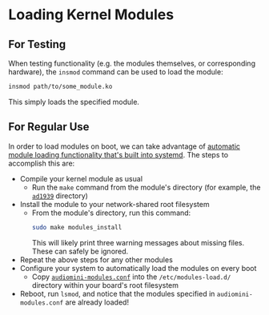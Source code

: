 # Loading Kernel Modules

## For Testing

When testing functionality (e.g. the modules themselves, or corresponding hardware), the `insmod` command can be used to load the module:
```sh
insmod path/to/some_module.ko
```

This simply loads the specified module.


## For Regular Use

In order to load modules on boot, we can take advantage of [automatic module loading functionality that's built into systemd](https://www.freedesktop.org/software/systemd/man/latest/modules-load.d.html).
The steps to accomplish this are:

- Compile your kernel module as usual
  - Run the `make` command from the module's directory (for example, the [`ad1939`](../ad1939) directory)
- Install the module to your network-shared root filesystem
  - From the module's directory, run this command:
    ```sh
    sudo make modules_install
    ```
    This will likely print three warning messages about missing files. These can safely be ignored.
- Repeat the above steps for any other modules
- Configure your system to automatically load the modules on every boot
  - Copy [`audiomini-modules.conf`](audiomini-modules.conf) into the `/etc/modules-load.d/` directory within your board's root filesystem
- Reboot, run `lsmod`, and notice that the modules specified in `audiomini-modules.conf` are already loaded!
